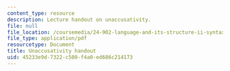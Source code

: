 ```yaml
---
content_type: resource
description: Lecture handout on unaccusativity.
file: null
file_location: /coursemedia/24-902-language-and-its-structure-ii-syntax-fall-2003/45233e9d7322c500f4a0ed686c214173_10_27_handout.pdf
file_type: application/pdf
resourcetype: Document
title: Unaccusativity handout
uid: 45233e9d-7322-c500-f4a0-ed686c214173
---
```

